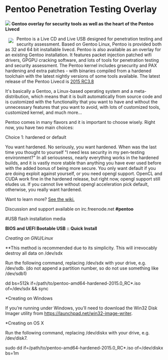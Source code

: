 # Pentoo Penetration Testing Overlay
<a href="http://pentoo.ch"><img src="https://github.com/pentoo/pentoo-overlay/wiki/images/pentoo2.png"></a>
**Gentoo overlay for security tools as well as the heart of the Pentoo Livecd**


<a href="http://pentoo.ch"><img src="https://avatars0.githubusercontent.com/u/6411603?v=3&s=200" align="left" hspace="10" vspace="6"></a>
Pentoo is a Live CD and Live USB designed for penetration testing and security assessment. Based on Gentoo Linux, Pentoo is provided both as 32 and 64 bit installable livecd. Pentoo is also available as an overlay for an existing Gentoo installation. It features packet injection patched wifi drivers, GPGPU cracking software, and lots of tools for penetration testing and security assessment. The Pentoo kernel includes grsecurity and PAX hardening and extra patches - with binaries compiled from a hardened toolchain with the latest nightly versions of some tools available. The latest release of the Pentoo Livecd is [2015 RC3.8](http://www.pentoo.ch/download/)

It's basically a Gentoo, a Linux-based operating system and a meta-distribution, which means that it is built automatically from source code and is customized with the functionality that you want to have and without the unnecessary features that you want to avoid, with lots of customized tools, customized kernel, and much more...

Pentoo comes in many flavors and it is important to choose wisely. Right now, you have two main choices:

Choice 1: hardened or default

You want hardened. No seriously, you want hardened. When was the last time you thought to yourself "I need less security in my pen-testing environment?" In all seriousness, nearly everything works in the hardened builds, and it is vastly more stable than anything you have ever used before with the added bonus of being more secure. You only want default if you are doing exploit against yourself, or you need opengl support. OpenCL and CUDA work fine in the hardened release, but right now, opengl support still eludes us. If you cannot live without opengl acceleration pick default, otherwise, you really want hardened.

Want to learn more? [See the wiki.](https://github.com/pentoo/pentoo-overlay/wiki)




Discussion and support available on irc.freenode.net  **#pentoo**

#USB flash installation media

**BIOS and UEFI Bootable USB :: Quick Install**

*Creating on GNU/Linux*

**This method is recommended due to its simplicity. This will irrevocably destroy all data on /dev/sdx

Run the following command, replacing /dev/sdx with your drive, e.g. /dev/sdb. (do not append a partition number, so do not use something like /dev/sdb1)

dd bs=512k if=/path/to/pentoo-amd64-hardened-2015.0_RC*.iso of=/dev/sdx && sync

*Creating on Windows

If you’re running under Windows, you’ll need to download the Win32 Disk Imager utility from https://launchpad.net/win32-image-writer.

*Creating on OS X

Run the following command, replacing /dev/diskx with your drive, e.g. /dev/disk7.

sudo dd if=/path/to/pentoo-amd64-hardened-2015.0_RC*.iso of=/dev/diskx bs=1m
